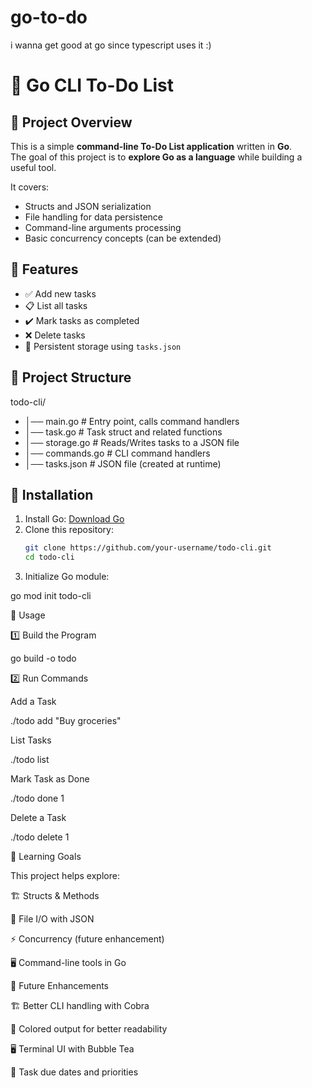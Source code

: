 # go-to-do
i wanna get good at go since typescript uses it :)
# 📝 Go CLI To-Do List

## 📌 Project Overview
This is a simple **command-line To-Do List application** written in **Go**.  
The goal of this project is to **explore Go as a language** while building a useful tool.  

It covers:
- Structs and JSON serialization
- File handling for data persistence
- Command-line arguments processing
- Basic concurrency concepts (can be extended)

## 🚀 Features
- ✅ Add new tasks  
- 📋 List all tasks  
- ✔️ Mark tasks as completed  
- ❌ Delete tasks  
- 💾 Persistent storage using `tasks.json`  

## 📂 Project Structure

todo-cli/ 

- │── main.go          # Entry point, calls command handlers 
- │── task.go          # Task struct and related functions 
- │── storage.go       # Reads/Writes tasks to a JSON file 
- │── commands.go      # CLI command handlers 
- │── tasks.json       # JSON file (created at runtime)

## 🔧 Installation
1. Install Go: [Download Go](https://go.dev/dl/)
2. Clone this repository:
   ```sh
   git clone https://github.com/your-username/todo-cli.git
   cd todo-cli

3. Initialize Go module:

go mod init todo-cli



🏃 Usage

1️⃣ Build the Program

go build -o todo

2️⃣ Run Commands

Add a Task

./todo add "Buy groceries"

List Tasks

./todo list

Mark Task as Done

./todo done 1

Delete a Task

./todo delete 1


🎯 Learning Goals

This project helps explore:

🏗 Structs & Methods

📂 File I/O with JSON

⚡ Concurrency (future enhancement)

🖥 Command-line tools in Go


🔮 Future Enhancements

🏗 Better CLI handling with Cobra

🎨 Colored output for better readability

🖥 Terminal UI with Bubble Tea

📆 Task due dates and priorities
